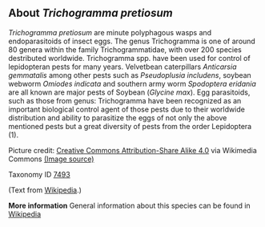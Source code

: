 **About *Trichogramma pretiosum***
-------------------------

*Trichogramma pretiosum* are minute polyphagous wasps and endoparasitoids of insect eggs. The genus 
Trichogramma is one of around 80 genera within the family Trichogrammatidae, with over 200 species 
destributed worldwide. Trichogramma spp. have been used for control of lepidopteran pests for many 
years. Velvetbean caterpillars *Anticarsia gemmatalis* among other pests such as *Pseudoplusia includens*, 
soybean webworm *Omiodes indicata* and southern army worm *Spodoptera eridania* are all known are 
major pests of Soybean (*Glycine max*). Egg parasitoids, such as those from genus: Trichogramma 
have been recognized as an important biological control agent of those pests due to their 
worldwide distribution and ability to parasitize the eggs of not only the above mentioned pests 
but a great diversity of pests from the order Lepidoptera (1).

Picture credit: [Creative Commons Attribution-Share Alike 4.0](https://creativecommons.org/licenses/by-sa/4.0) via Wikimedia Commons [(Image source)](https://en.wikipedia.org/wiki/File:Female_of_Trichogramma_dendrolimi_on_egg_of_armyworm_%28Noctuidae%29%2C_photo_was_taken_by_Dr_Victor_Fursov.jpg)

Taxonomy ID [7493](https://www.uniprot.org/taxonomy/7493)

(Text from [Wikipedia](https://en.wikipedia.org/).)

**More information**
General information about this species can be found in [Wikipedia](https://en.wikipedia.org/wiki/Trichogramma)